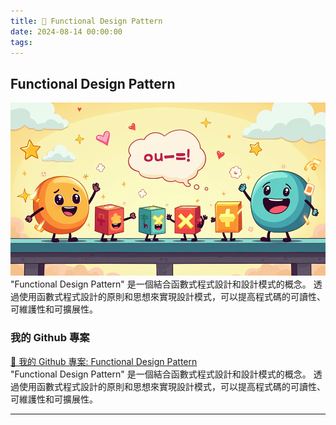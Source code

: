 ```yaml
---
title: 🔗 Functional Design Pattern
date: 2024-08-14 00:00:00
tags:
---
```


## Functional Design Pattern
![Functional Design Pattern](../images/FunctionalDesignPattern/FunctionalDesignPattern.png)
"Functional Design Pattern" 是一個結合函數式程式設計和設計模式的概念。
透過使用函數式程式設計的原則和思想來實現設計模式，可以提高程式碼的可讀性、可維護性和可擴展性。

<!-- more -->

### 我的 Github 專案

[🔗 我的 Github 專案: Functional Design Pattern](https://github.com/chiisen/FunctionalDesignPattern)  
"Functional Design Pattern" 是一個結合函數式程式設計和設計模式的概念。
透過使用函數式程式設計的原則和思想來實現設計模式，可以提高程式碼的可讀性、可維護性和可擴展性。

---
